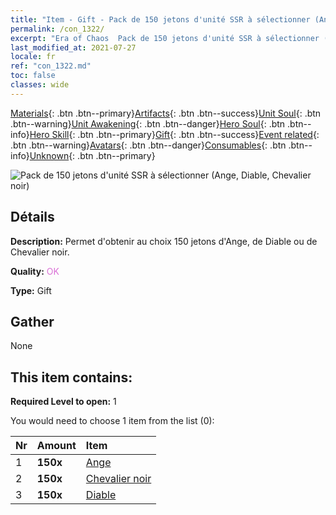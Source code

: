 ```yaml
---
title: "Item - Gift - Pack de 150 jetons d'unité SSR à sélectionner (Ange, Diable, Chevalier noir)"
permalink: /con_1322/
excerpt: "Era of Chaos  Pack de 150 jetons d'unité SSR à sélectionner (Ange, Diable, Chevalier noir)"
last_modified_at: 2021-07-27
locale: fr
ref: "con_1322.md"
toc: false
classes: wide
---
```

 [Materials](/ItemsFR/){: .btn .btn--primary}[Artifacts](/ItemsFR/Artifacts/){: .btn .btn--success}[Unit Soul](/ItemsFR/UnitSoul/){: .btn .btn--warning}[Unit Awakening](/ItemsFR/UnitAwakening/){: .btn .btn--danger}[Hero Soul](/ItemsFR/HeroSoul/){: .btn .btn--info}[Hero Skill](/ItemsFR/HeroSkill/){: .btn .btn--primary}[Gift](/ItemsFR/Gift/){: .btn .btn--success}[Event related](/ItemsFR/Events/){: .btn .btn--warning}[Avatars](/ItemsFR/Avatars/){: .btn .btn--danger}[Consumables](/ItemsFR/Consumables/){: .btn .btn--info}[Unknown](/ItemsFR/Unknown/){: .btn .btn--primary}

 ![Pack de 150 jetons d'unité SSR à sélectionner (Ange, Diable, Chevalier noir)](/images/t/i_907374.png)

## Détails
 **Description:** Permet d'obtenir au choix 150 jetons d'Ange, de Diable ou de Chevalier noir.

 **Quality:** <span style="color: #DA70D6">OK</span>

 **Type:** Gift

## Gather

  None

## This item contains:

 **Required Level to open:** 1

 You would need to choose 1 item from the list (0):

  | Nr | Amount |     Item    |
  |:---|:-------|:------------|
  | 1 |  **150x** | [Ange](/ItemsFR/unt_196/) |  | 
  | 2 |  **150x** | [Chevalier noir](/ItemsFR/unt_213/) |  | 
  | 3 |  **150x** | [Diable](/ItemsFR/unt_232/) |  | 
